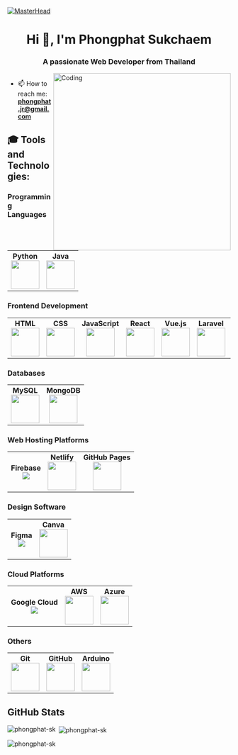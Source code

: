 [![MasterHead](https://www.pramukhdigital.com/wp-content/uploads/2018/07/New-PNC-Animated-Banners.gif)](https://rishavchanda.io)
<h1 align="center">Hi 👋, I'm Phongphat Sukchaem</h1>
<h3 align="center">A passionate Web Developer from Thailand</h3>
<img align="right" alt="Coding" width="400" src="https://mustafagunaydin.dev/images/dev.gif">

<p align="left"> <a href="https://twitter.com/" target="blank"><img src="https://img.shields.io/twitter/follow/?logo=twitter&style=for-the-badge" alt="" /></a> </p>

- 📫 How to reach me: **phongphat.jr@gmail.com**

## 🎓 Tools and Technologies:

### Programming Languages
<center>
<table>
    <tbody>
        <tr>
            <td align="center">
                <span><strong>Python</strong></span><br/>
                <img height="64px" width="64px" src="https://cdn.svgporn.com/logos/python.svg">
            </td>
            <td align="center">
                <span><strong>Java</strong></span><br/>
                <img height="64px" width="64px" src="https://cdn.svgporn.com/logos/java.svg">
            </td>
        </tr>
    </tbody>
</table>
</center>

### Frontend Development
<center>
<table>
    <tbody>
        <tr>
            <td align="center">
                <span><strong>HTML</strong></span><br/>
                <img height="64px" width="64px" src="https://cdn.svgporn.com/logos/html-5.svg">
            </td>
            <td align="center">
                <span><strong>CSS</strong></span><br/>
                <img height="64px" width="64px" src="https://cdn.svgporn.com/logos/css-3.svg">
            </td>
            <td align="center">
                <span><strong>JavaScript</strong></span><br/>
                <img height="64px" width="64px" src="https://cdn.svgporn.com/logos/javascript.svg">
            </td>
            <td align="center">
                <span><strong>React</strong></span><br/>
                <img height="64px" width="64px" src="https://cdn.svgporn.com/logos/react.svg">
            </td>
            <td align="center">
                <span><strong>Vue.js</strong></span><br/>
                <img height="64px" width="64px" src="https://upload.wikimedia.org/wikipedia/commons/thumb/9/95/Vue.js_Logo_2.svg/1200px-Vue.js_Logo_2.svg.png">
            </td>
            <td align="center">
                <span><strong>Laravel</strong></span><br/>
                <img height="64px" width="64px" src="https://upload.wikimedia.org/wikipedia/commons/thumb/9/9a/Laravel.svg/1200px-Laravel.svg.png">
            </td>
            <td align="center">
                <span><strong>Bootstrap</strong></span><br/>
                <img height="64px" width="64px" src="https://cdn.svgporn.com/logos/bootstrap.svg">
            </td>
            <td align="center">
                <span><strong>PHP</strong></span><br/>
                <img height="64px" width="64px" src="https://upload.wikimedia.org/wikipedia/commons/thumb/2/27/PHP-logo.svg/1200px-PHP-logo.svg.png">
            </td>
        </tr>
    </tbody>
</table>
</center>

### Databases
<center>
<table>
    <tbody>
        <tr>
            <td align="center">
                <span><strong>MySQL</strong></span><br/>
                <img height="64px" width="64px" src="https://www.vectorlogo.zone/logos/mysql/mysql-horizontal.svg">
            </td>
            <td align="center">
                <span><strong>MongoDB</strong></span><br/>
                <img height="64px" width="64px" src="https://miro.medium.com/v2/resize:fit:512/1*doAg1_fMQKWFoub-6gwUiQ.png">
            </td>
        </tr>
    </tbody>
</table>
</center>

### Web Hosting Platforms
<center>
<table>
    <tbody>
        <tr>
            <td align="center">
                <span><strong>Firebase</strong></span><br/>
                <img src="https://miro.medium.com/v2/resize:fit:90/1*R4c8lHBHuH5qyqOtZb3h-w.png">
            </td>
            <td align="center">
                <span><strong>Netlify</strong></span><br/>
                <img height="64px" width="64px" src="https://www.vectorlogo.zone/logos/netlify/netlify-icon.svg">
            </td>
            <td align="center">
                <span><strong>GitHub Pages</strong></span><br/>
                <img height="64px" width="64px" src="https://www.vectorlogo.zone/logos/github/github-icon.svg">
            </td>
        </tr>
    </tbody>
</table>
</center>

### Design Software
<center>
<table>
    <tbody>
        <tr>
            <td align="center">
                <span><strong>Figma</strong></span><br/>
                <img src="https://www.vectorlogo.zone/logos/figma/figma-icon.svg">
            </td>
            <td align="center">
                <span><strong>Canva</strong></span><br/>
                <img height="64px" width="64px" src="https://www.vectorlogo.zone/logos/canva/canva-icon.svg">
            </td>
        </tr>
    </tbody>
</table>
</center>

### Cloud Platforms
<center>
<table>
    <tbody>
        <tr>
            <td align="center">
                <span><strong>Google Cloud</strong></span><br/>
                <img src="https://cdn.worldvectorlogo.com/logos/google-cloud-1.svg">
            </td>
            <td align="center">
                <span><strong>AWS</strong></span><br/>
                <img height="64px" width="64px" src="https://www.vectorlogo.zone/logos/amazon_aws/amazon_aws-icon.svg">
            </td>
            <td align="center">
                <span><strong>Azure</strong></span><br/>
                <img height="64px" width="64px" src="https://www.vectorlogo.zone/logos/microsoft_azure/microsoft_azure-icon.svg">
            </td>
        </tr>
    </tbody>
</table>
</center>

### Others
<center>
<table>
    <tbody>
        <tr>
            <td align="center">
                <span><strong>Git</strong></span><br/>
                <img height="64px" width="64px" src="https://www.vectorlogo.zone/logos/git-scm/git-scm-icon.svg">
            </td>
            <td align="center">
                <span><strong>GitHub</strong></span><br/>
                <img height="64px" width="64px" src="https://www.vectorlogo.zone/logos/github/github-tile.svg">
            </td>
            <td align="center">
                <span><strong>Arduino</strong></span><br/>
                <img height="64px" width="64px" src="https://www.vectorlogo.zone/logos/arduino/arduino-icon.svg">
            </td>
        </tr>
    </tbody>
</table>
</center>

## GitHub Stats
<p><img align="left" src="https://github-readme-stats.vercel.app/api/top-langs?username=phongphat-sk&show_icons=true&locale=en&layout=compact" alt="phongphat-sk" /></p>
<p>&nbsp;<img align="center" src="https://github-readme-stats.vercel.app/api?username=phongphat-sk&show_icons=true&locale=en" alt="phongphat-sk" /></p>
<p><img align="center" src="https://github-readme-streak-stats.herokuapp.com/?user=phongphat-sk&" alt="phongphat-sk" /></p>
